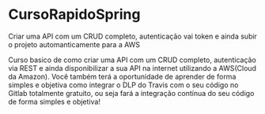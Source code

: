 # CursoRapidoSpring
Criar uma API com um CRUD completo, autenticação vai token e ainda subir o projeto automanticamente para a AWS


Curso basico de como criar uma API com um CRUD completo, autenticação via REST e ainda disponibilizar a sua API na internet utilizando a AWS(Cloud da Amazon). Você também terá a oportunidade de aprender de forma simples e objetiva como integrar o DLP do Travis com o seu código no Gitlab totalmente gratuito, ou seja fará a integração contínua do seu código de forma simples e objetiva!
